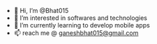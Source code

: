 - 👋 Hi, I’m @Bhat015
- 👀 I’m interested in softwares and technologies
- 🌱 I’m currently learning to develop mobile apps
- 📫 reach me @ ganeshbhat015@gmail.com

<!---
Bhat015/Bhat015 is a ✨ special ✨ repository because its `README.md` (this file) appears on your GitHub profile.
You can click the Preview link to take a look at your changes.
--->
